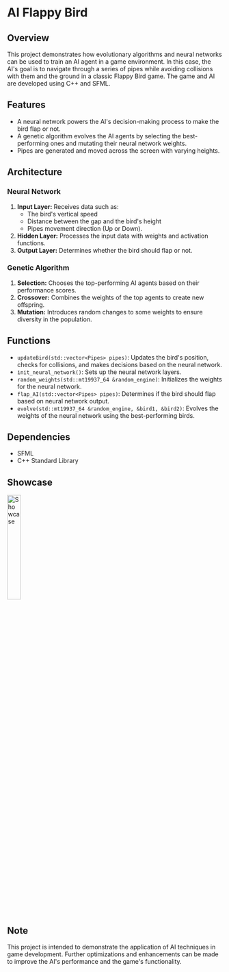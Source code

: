 # AI Flappy Bird
## Overview
This project demonstrates how evolutionary algorithms and neural networks can be used to train an AI agent in a game environment. In this case, the AI's goal is to navigate through a series of pipes while avoiding collisions with them and the ground in a classic Flappy Bird game. The game and AI are developed using C++ and SFML.

## Features
* A neural network powers the AI's decision-making process to make the bird flap or not.
* A genetic algorithm evolves the AI agents by selecting the best-performing ones and mutating their neural network weights.
* Pipes are generated and moved across the screen with varying heights.

## Architecture
### Neural Network
1. **Input Layer:**
   Receives data such as:
   - The bird's vertical speed
   - Distance between the gap and the bird's height
   - Pipes movement direction (Up or Down).
2. **Hidden Layer:** Processes the input data with weights and activation functions.
3. **Output Layer:** Determines whether the bird should flap or not.

### Genetic Algorithm
1. **Selection:** Chooses the top-performing AI agents based on their performance scores.
2. **Crossover:** Combines the weights of the top agents to create new offspring.
3. **Mutation:** Introduces random changes to some weights to ensure diversity in the population.

## Functions
- `updateBird(std::vector<Pipes> pipes)`: Updates the bird's position, checks for collisions, and makes decisions based on the neural network.
- `init_neural_network()`: Sets up the neural network layers.
- `random_weights(std::mt19937_64 &random_engine)`: Initializes the weights for the neural network.
- `flap_AI(std::vector<Pipes> pipes)`: Determines if the bird should flap based on neural network output.
- `evolve(std::mt19937_64 &random_engine, &bird1, &bird2)`: Evolves the weights of the neural network using the best-performing birds.

## Dependencies
- SFML
- C++ Standard Library

## Showcase
<img src="https://github.com/21zasker/AI-Flappy-Bird/blob/main/Showcase/AI%20Flappy%20Bird%20GIF.gif" width="25%" alt="Showcase">

## Note
This project is intended to demonstrate the application of AI techniques in game development. Further optimizations and enhancements can be made to improve the AI's performance and the game's functionality.
